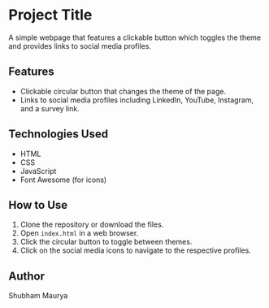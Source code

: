 # Project Title

A simple webpage that features a clickable button which toggles the theme and provides links to social media profiles.

## Features

- Clickable circular button that changes the theme of the page.
- Links to social media profiles including LinkedIn, YouTube, Instagram, and a survey link.

## Technologies Used

- HTML
- CSS
- JavaScript
- Font Awesome (for icons)

## How to Use

1. Clone the repository or download the files.
2. Open `index.html` in a web browser.
3. Click the circular button to toggle between themes.
4. Click on the social media icons to navigate to the respective profiles.

## Author

Shubham Maurya
